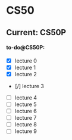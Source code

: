 # CS50

## Current: CS50P

#### to-do@CS50P:

- [x] lecture 0
- [x] lecture 1
- [x] lecture 2
- [/] lecture 3
- [ ] lecture 4
- [ ] lecture 5
- [ ] lecture 6
- [ ] lecture 7
- [ ] lecture 8
- [ ] lecture 9

